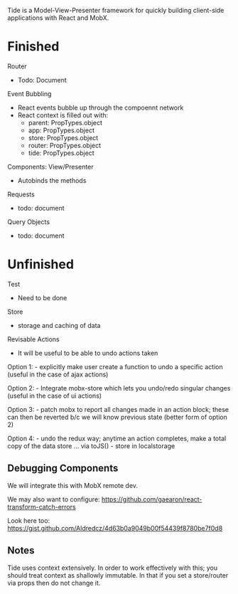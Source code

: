 Tide is a Model-View-Presenter framework for quickly building client-side applications with React and MobX.



Finished
===
Router
- Todo: Document

Event Bubbling

- React events bubble up through the compoennt network
- React context is filled out with:
    - parent: PropTypes.object
    - app: PropTypes.object
    - store: PropTypes.object
    - router: PropTypes.object
    - tide: PropTypes.object

Components: View/Presenter
  - Autobinds the methods

Requests
- todo: document

Query Objects
- todo: document


Unfinished
===
Test
- Need to be done

Store
  - storage and caching of data

Revisable Actions
  - It will be useful to be able to undo actions taken

  Option 1:
    - explicitly make user create a function to undo a specific action (useful in the case of ajax actions)

  Option 2:
    - Integrate mobx-store which lets you undo/redo singular changes (useful in the case of ui actions)

  Option 3:
    - patch mobx to report all changes made in an action block; these can then be reverted b/c we will know previous state (better form of option 2)

  Option 4:
    - undo the redux way; anytime an action completes, make a total copy of the data store ... via toJS()
    - store in localstorage


Debugging Components
----

We will integrate this with MobX remote dev.

We may also want to configure: https://github.com/gaearon/react-transform-catch-errors

Look here too:  https://gist.github.com/Aldredcz/4d63b0a9049b00f54439f8780be7f0d8


Notes
---
Tide uses context extensively.
In order to work effectively with this; you should treat context as shallowly immutable. In that if you set a
store/router via props then do not change it.